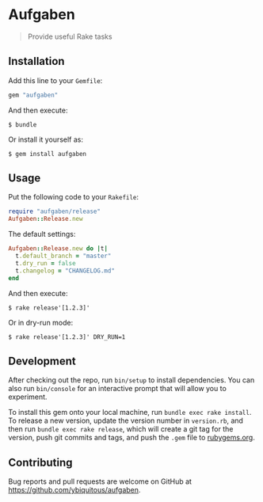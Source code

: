 # Aufgaben

> Provide useful Rake tasks

## Installation

Add this line to your `Gemfile`:

```ruby
gem "aufgaben"
```

And then execute:

    $ bundle

Or install it yourself as:

    $ gem install aufgaben

## Usage

Put the following code to your `Rakefile`:

```ruby
require "aufgaben/release"
Aufgaben::Release.new
```

The default settings:

```ruby
Aufgaben::Release.new do |t|
  t.default_branch = "master"
  t.dry_run = false
  t.changelog = "CHANGELOG.md"
end
```

And then execute:

    $ rake release'[1.2.3]'

Or in dry-run mode:

    $ rake release'[1.2.3]' DRY_RUN=1

## Development

After checking out the repo, run `bin/setup` to install dependencies. You can also run `bin/console` for an interactive prompt that will allow you to experiment.

To install this gem onto your local machine, run `bundle exec rake install`. To release a new version, update the version number in `version.rb`, and then run `bundle exec rake release`, which will create a git tag for the version, push git commits and tags, and push the `.gem` file to [rubygems.org](https://rubygems.org).

## Contributing

Bug reports and pull requests are welcome on GitHub at <https://github.com/ybiquitous/aufgaben>.
